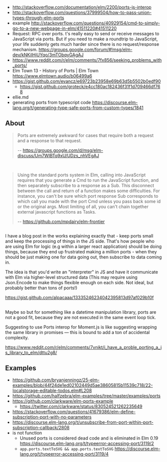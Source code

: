 - http://stackoverflow.com/documentation/elm/2200/ports-js-interop
- http://stackoverflow.com/questions/37999504/how-to-pass-union-types-through-elm-ports
- example http://stackoverflow.com/questions/40929154/cmd-to-simply-go-to-a-new-webpage-in-elm/41511220#41511220
- Request: RPC over ports. t's really easy to send or receive messages to JavaScript via ports. But if you need to make a roundtrip to JavaScript, your life suddenly gets much harder since there is no request/response mechanism. https://groups.google.com/forum/#!msg/elm-dev/kNKilHjUYqo/3mTObqyGAgAJ
- https://www.reddit.com/r/elm/comments/7fx856/seeking_problems_with_ports/
- Elm Town 13 - History of Ports | Elm Town https://www.elmtown.audio/b06499a6
- https://gist.github.com/evancz/e69723b23958e69b63d5b5502b0edf90
  - https://gist.github.com/groteck/e4cc180ac182436f31f1d709466df768
- ellie.md
- generating ports from typescript code https://discourse.elm-lang.org/t/generating-type-safe-ports-from-custom-types/1841

## About

>Ports are extremely awkward for cases that require both a request and a response to that request.
>
>-- https://groups.google.com/d/msg/elm-discuss/Um7WIBTq9xU/UDzs_nhVEgAJ

<br>

>Using the standard ports system in Elm, calling into JavaScript requires that you generate a Cmd to run the JavaScript function, and then separately subscribe to a response as a Sub. This disconnect between the call and return of a function makes some difficulties. For instance, you can't be sure which port response Sub corresponds to which call you made with the port Cmd unless you pass back some id or the original args. Most limiting of all, you can't chain together external javascript functions as Tasks.
>
>-- https://github.com/mpdairy/elm-frontier

##

I have a blog post in the works explaining exactly that - keep ports small and keep the processing of things in the JS side. That's how people who are using Elm for logic (e.g within a larger react application) should be doing things, because they end up frustrated making a million ports - when they should be just making one for data going out, then subscribe to data coming in.

The idea is that you'd write an "interpreter" in JS and have it communicate with Elm via higher-level structured data (This may require using Json.Encode to make things flexible enough on each side. Not ideal, but probably better than tons of ports!)

https://gist.github.com/alpacaaa/13335246234042395813d97af029b10f

##

Maybe so but for something like a datetime manipulation library, ports are not a good fit, because they are not executed in the same event loop tick.

Suggesting to use Ports interop for Moment.js is like suggesting wrapping the same library in promises — this is bound to add a ton of accidental complexity.

https://www.reddit.com/r/elm/comments/7vnikt/i_have_a_proble_porting_a_js_library_to_elm/dttu2g8/

## Examples

- https://github.com/bryanjenningz/25-elm-examples/blob/44f24de1ed02102449d5ae38605815b11539c718/22-localstorage-editable-todos.elm#L208
- https://github.com/halfzebra/elm-examples/tree/master/examples/ports
- https://github.com/clarkware/elm-ports-example
  - https://twitter.com/clarkware/status/830524521262235649
- https://stackoverflow.com/questions/41679386/elm-define-subscription-port-with-no-parameters
- https://discourse.elm-lang.org/t/unsubscribe-from-port-within-port-subscription-callback/2808
- is not function
  - Unused ports is considered dead code and is eliminated in Elm 0.19 https://discourse.elm-lang.org/t/typeerror-accessing-port/3119/2
  - `app.ports.textToSVG && app.ports.textToSVG` https://discourse.elm-lang.org/t/typeerror-accessing-port/3119/4
